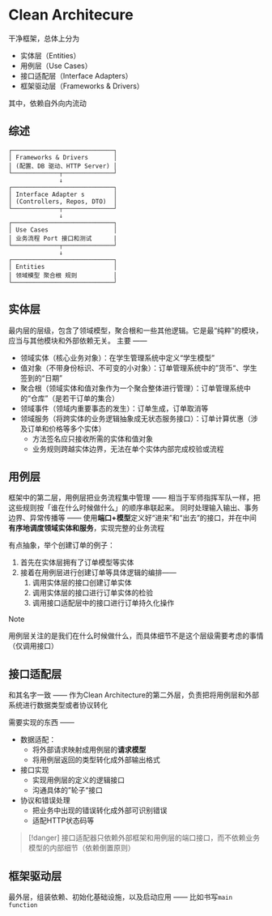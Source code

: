 # Clean Architecure

干净框架，总体上分为
- 实体层（Entities）
- 用例层（Use Cases）
- 接口适配层（Interface Adapters）
- 框架驱动层（Frameworks & Drivers）

其中，依赖自外向内流动

## 综述



```
┌────────────────────────────┐
│ Frameworks & Drivers       │
│ (配置、DB 驱动、HTTP Server) │
└─────────────┬──────────────┘
              ↓
┌────────────────────────────┐
│ Interface Adapter s        │
│ (Controllers, Repos, DTO)  │
└─────────────┬──────────────┘
              ↓
┌────────────────────────────┐
│ Use Cases                  │
│ 业务流程 Port 接口和测试      |
└─────────────┬──────────────┘
              ↓
┌────────────────────────────┐
│ Entities                   │
│ 领域模型 聚合根 规则          │
└────────────────────────────┘
```

## 实体层

最内层的层级，包含了领域模型，聚合根和一些其他逻辑。它是最“纯粹”的模块，应当与其他模块和外部依赖无关。
主要 —— 
- 领域实体（核心业务对象）：在学生管理系统中定义“学生模型”
- 值对象（不带身份标识、不可变的小对象）：订单管理系统中的”货币“、学生签到的“日期”
- 聚合根（领域实体和值对象作为一个聚合整体进行管理）：订单管理系统中的“仓库”（是若干订单的集合）
- 领域事件（领域内重要事态的发生）：订单生成，订单取消等
- 领域服务（将跨实体的业务逻辑抽象成无状态服务接口）：订单计算优惠（涉及订单和价格等多个实体）
	- 方法签名应只接收所需的实体和值对象
	- 业务规则跨越实体边界，无法在单个实体内部完成校验或流程

## 用例层

框架中的第二层，用例层把业务流程集中管理 —— 相当于军师指挥军队一样，把这些规则按「谁在什么时候做什么」的顺序串联起来。
同时处理输入输出、事务边界、异常传播等 —— 使用**端口+模型**定义好“进来”和“出去”的接口，并在中间**有序地调度领域实体和服务**，实现完整的业务流程

有点抽象，举个创建订单的例子：
1. 首先在实体层拥有了订单模型等实体
2. 接着在用例层进行创建订单等具体逻辑的编排——
	1. 调用实体层的接口创建订单实体
	2. 调用实体层的接口进行订单实体的检验
	3. 调用接口适配层中的接口进行订单持久化操作

> [!note]
> 用例层关注的是我们在什么时候做什么，而具体细节不是这个层级需要考虑的事情（仅调用接口）

## 接口适配层

和其名字一致 —— 作为Clean Architecture的第二外层，负责把将用例层和外部系统进行数据类型或者协议转化

需要实现的东西 ——
- 数据适配：
	- 将外部请求映射成用例层的**请求模型**
	- 将用例层返回的类型转化成外部输出格式
- 接口实现
	- 实现用例层的定义的逻辑接口
	- 沟通具体的”轮子“接口
- 协议和错误处理
	- 把业务中出现的错误转化成外部可识别错误
	- 适配HTTP状态码等

> [!danger]
> 接口适配器只依赖外部框架和用例层的端口接口，而不依赖业务模型的内部细节（依赖倒置原则）


## 框架驱动层

最外层，组装依赖、初始化基础设施，以及启动应用 —— 比如书写`main function`

